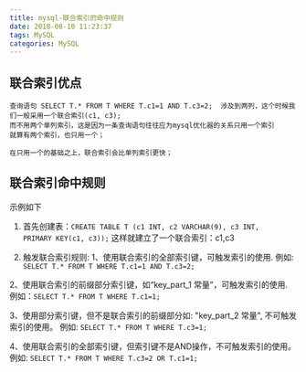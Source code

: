 ```yaml
---
title: mysql-联合索引的命中规则
date: 2018-08-10 11:23:37
tags: MySQL
categories: MySQL
---
```


## 联合索引优点
```
查询语句 SELECT T.* FROM T WHERE T.c1=1 AND T.c3=2;  涉及到两列，这个时候我们一般采用一个联合索引(c1, c3); 
而不用两个单列索引，这是因为一条查询语句往往应为mysql优化器的关系只用一个索引
就算有两个索引，也只用一个；

在只用一个的基础之上，联合索引会比单列索引更快；
```

<!--more-->

## 联合索引命中规则

示例如下
1) 首先创建表：<code>CREATE TABLE T (c1 INT, c2 VARCHAR(9), c3 INT, PRIMARY KEY(c1, c3));</code>
这样就建立了一个联合索引：c1,c3

2) 触发联合索引规则:
  1、使用联合索引的全部索引键，可触发索引的使用.
  例如: <code>SELECT T.* FROM T WHERE T.c1=1 AND T.c3=2;</code>

  2、使用联合索引的前缀部分索引键，如“key_part_1 <op>常量”，可触发索引的使用.
  例如：<code>SELECT T.* FROM T WHERE T.c1=1; </code>

  3、使用部分索引键，但不是联合索引的前缀部分如: "key_part_2 <op>常量", 不可触发索引的使用。
  例如: <code>SELECT T.* FROM T WHERE T.c3=1; </code>

  4、使用联合索引的全部索引键，但索引键不是AND操作，不可触发索引的使用。
  例如: <code>SELECT T.* FROM T WHERE T.c3=2 OR T.c1=1; </code>
